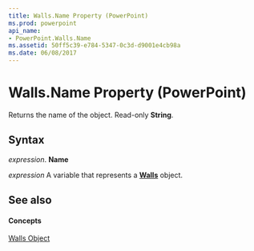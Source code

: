 ```yaml
---
title: Walls.Name Property (PowerPoint)
ms.prod: powerpoint
api_name:
- PowerPoint.Walls.Name
ms.assetid: 50ff5c39-e784-5347-0c3d-d9001e4cb98a
ms.date: 06/08/2017
---
```



# Walls.Name Property (PowerPoint)

Returns the name of the object. Read-only **String**.


## Syntax

 _expression_. **Name**

 _expression_ A variable that represents a **[Walls](walls-object-powerpoint.md)** object.


## See also


#### Concepts


[Walls Object](walls-object-powerpoint.md)

